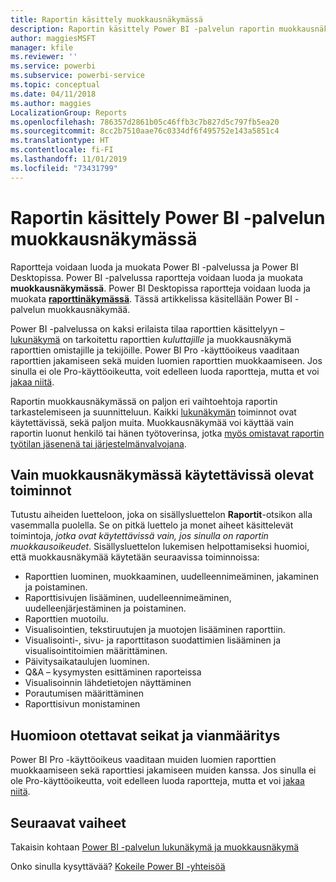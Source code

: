 ```yaml
---
title: Raportin käsittely muokkausnäkymässä
description: Raportin käsittely Power BI -palvelun raportin muokkausnäkymässä
author: maggiesMSFT
manager: kfile
ms.reviewer: ''
ms.service: powerbi
ms.subservice: powerbi-service
ms.topic: conceptual
ms.date: 04/11/2018
ms.author: maggies
LocalizationGroup: Reports
ms.openlocfilehash: 786357d2861b05c46ffb3c7b827d5c797fb5ea20
ms.sourcegitcommit: 8cc2b7510aae76c0334df6f495752e143a5851c4
ms.translationtype: HT
ms.contentlocale: fi-FI
ms.lasthandoff: 11/01/2019
ms.locfileid: "73431799"
---
```

# <a name="interact-with-a-report-in-editing-view-in-power-bi-service"></a>Raportin käsittely Power BI -palvelun muokkausnäkymässä
Raportteja voidaan luoda ja muokata Power BI -palvelussa ja Power BI Desktopissa. Power BI -palvelussa raportteja voidaan luoda ja muokata **muokkausnäkymässä**. Power BI Desktopissa raportteja voidaan luoda ja muokata [**raporttinäkymässä**](desktop-report-view.md). Tässä artikkelissa käsitellään Power BI -palvelun muokkausnäkymää. 

Power BI -palvelussa on kaksi erilaista tilaa raporttien käsittelyyn – [lukunäkymä](consumer/end-user-reading-view.md) on tarkoitettu raporttien *kuluttajille* ja muokkausnäkymä raporttien omistajille ja tekijöille.  Power BI Pro -käyttöoikeus vaaditaan raporttien jakamiseen sekä muiden luomien raporttien muokkaamiseen. Jos sinulla ei ole Pro-käyttöoikeutta, voit edelleen luoda raportteja, mutta et voi [jakaa niitä](service-share-reports.md).    

Raportin muokkausnäkymässä on paljon eri vaihtoehtoja raportin tarkastelemiseen ja suunnitteluun. Kaikki [lukunäkymän](consumer/end-user-reading-view.md) toiminnot ovat käytettävissä, sekä paljon muita. Muokkausnäkymää voi käyttää vain raportin luonut henkilö tai hänen työtoverinsa, jotka [myös omistavat raportin työtilan jäsenenä tai järjestelmänvalvojana](service-create-distribute-apps.md).

## <a name="functionality-only-available-in-editing-view"></a>Vain muokkausnäkymässä käytettävissä olevat toiminnot
Tutustu aiheiden luetteloon, joka on sisällysluettelon **Raportit**-otsikon alla vasemmalla puolella. Se on pitkä luettelo ja monet aiheet käsittelevät toimintoja, *jotka ovat käytettävissä vain, jos sinulla on raportin muokkausoikeudet*.  Sisällysluettelon lukemisen helpottamiseksi huomioi, että muokkausnäkymää käytetään seuraavissa toiminnoissa:

* Raporttien luominen, muokkaaminen, uudelleennimeäminen, jakaminen ja poistaminen.
* Raporttisivujen lisääminen, uudelleennimeäminen, uudelleenjärjestäminen ja poistaminen.
* Raporttien muotoilu.
* Visualisointien, tekstiruutujen ja muotojen lisääminen raporttiin.
* Visualisointi-, sivu- ja raporttitason suodattimien lisääminen ja visualisointitoimien määrittäminen.
* Päivitysaikataulujen luominen.
* Q&A – kysymysten esittäminen raporteissa
* Visualisoinnin lähdetietojen näyttäminen 
* Porautumisen määrittäminen
* Raporttisivun monistaminen

## <a name="considerations-and-troubleshooting"></a>Huomioon otettavat seikat ja vianmääritys
Power BI Pro -käyttöoikeus vaaditaan muiden luomien raporttien muokkaamiseen sekä raporttiesi jakamiseen muiden kanssa.  Jos sinulla ei ole Pro-käyttöoikeutta, voit edelleen luoda raportteja, mutta et voi [jakaa niitä](service-share-reports.md).


## <a name="next-steps"></a>Seuraavat vaiheet
Takaisin kohtaan [Power BI -palvelun lukunäkymä ja muokkausnäkymä](consumer/end-user-reading-view.md)

Onko sinulla kysyttävää? [Kokeile Power BI -yhteisöä](http://community.powerbi.com/)

